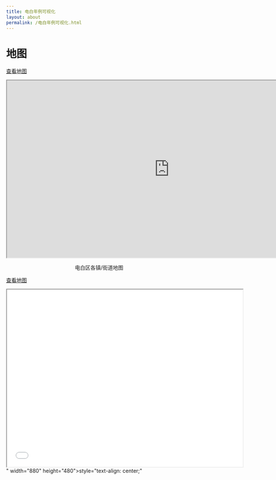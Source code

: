 ```yaml
---
title: 电白年例可视化
layout: about
permalink: /电白年例可视化.html
---
```

# 地图
<a href="https://www.google.com/maps/d/edit?mid=1mP5OR8YBhOpr3cSWoeiEZroh3FU-eCw&usp=sharing" target="_blank">查看地图</a>
<iframe src="https://www.google.com/maps/d/embed?mid=1mP5OR8YBhOpr3cSWoeiEZroh3FU-eCw&ehbc=2E312F" width="880" height="480">style="text-align: center;"</iframe>
<p style="text-align: center;">电白区各镇/街道地图</p>

<a href="https://www.google.com/maps/d/edit?mid=1VN6HVRbS-IvO0_5LiwT1AFiFOpDpL0U&usp=sharing" target="_blank">查看地图</a>
<iframe src="<iframe src="https://www.google.com/maps/d/embed?mid=1VN6HVRbS-IvO0_5LiwT1AFiFOpDpL0U&ehbc=2E312F&noprof=1" width="640" height="480"></iframe>" width="880" height="480">style="text-align: center;"</iframe>
